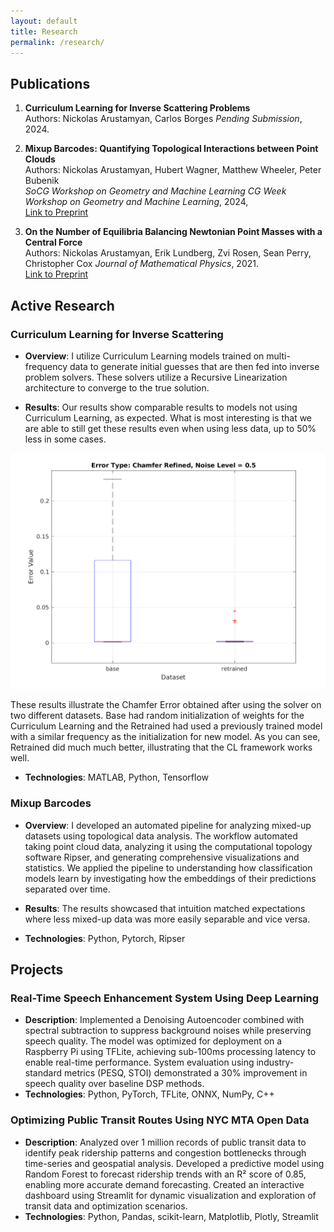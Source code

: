 ```yaml
---
layout: default
title: Research
permalink: /research/
---
```


## Publications
1. **Curriculum Learning for Inverse Scattering Problems**  
   Authors: Nickolas Arustamyan, Carlos Borges
   *Pending Submission*, 2024.  


2. **Mixup Barcodes: Quantifying
Topological Interactions between Point Clouds**  
   Authors: Nickolas Arustamyan, Hubert Wagner, Matthew Wheeler, Peter Bubenik  
   *SoCG Workshop on Geometry and Machine Learning CG Week Workshop on Geometry and Machine Learning*, 2024,  
   [Link to Preprint](https://arxiv.org/abs/2402.15058)

3. **On the Number of Equilibria Balancing Newtonian Point Masses with a Central Force**  
   Authors: Nickolas Arustamyan, Erik Lundberg, Zvi Rosen, Sean Perry, Christopher Cox 
   *Journal of Mathematical Physics*, 2021.  
   [Link to Preprint](https://arxiv.org/abs/2106.11416)
   

## Active Research
### Curriculum Learning for Inverse Scattering
- **Overview**: I utilize Curriculum Learning models trained on multi-frequency data to generate initial guesses that are then fed into inverse problem solvers. These solvers utilize a Recursive Linearization architecture to converge to the true solution. 

- **Results**: Our results show comparable results to models not using Curriculum Learning, as expected. What is most interesting is that we are able to still get these results even when using less data, up to 50% less in some cases.

![results image](images/ErrorType_2_NoiseLevel_0.5.png)

These results illustrate the Chamfer Error obtained after using the solver on two different datasets. Base had random initialization of weights for the Curriculum Learning and the Retrained had used a previously trained model with a similar frequency as the initialization for new model. As you can see, Retrained did much much better, illustrating that the CL framework works well.

- **Technologies**: MATLAB, Python, Tensorflow

### Mixup Barcodes
- **Overview**: I developed an automated pipeline for analyzing mixed-up datasets using topological data analysis. The workflow automated taking point cloud data, analyzing it using the computational topology software Ripser, and generating comprehensive visualizations and statistics.  We applied the pipeline to understanding how classification models learn by investigating how the embeddings of their predictions separated over time.

- **Results**: The results showcased that intuition matched expectations where less mixed-up data was more easily separable and vice versa. 

- **Technologies**: Python, Pytorch, Ripser



## Projects
### Real-Time Speech Enhancement System Using Deep Learning
- **Description**: Implemented a Denoising Autoencoder combined with spectral subtraction to suppress background noises while preserving speech quality. The model was optimized for deployment on a Raspberry Pi using TFLite, achieving sub-100ms processing latency to enable real-time performance. System evaluation using industry-standard metrics (PESQ, STOI) demonstrated a 30% improvement in speech quality over baseline DSP methods.
- **Technologies**: Python, PyTorch, TFLite, ONNX, NumPy, C++

### Optimizing Public Transit Routes Using NYC MTA Open Data
- **Description**: Analyzed over 1 million records of public transit data to identify peak ridership patterns and congestion bottlenecks through time-series and geospatial analysis. Developed a predictive model using Random Forest to forecast ridership trends with an R² score of 0.85, enabling more accurate demand forecasting. Created an interactive dashboard using Streamlit for dynamic visualization and exploration of transit data and optimization scenarios.
- **Technologies**: Python, Pandas, scikit-learn, Matplotlib, Plotly, Streamlit
